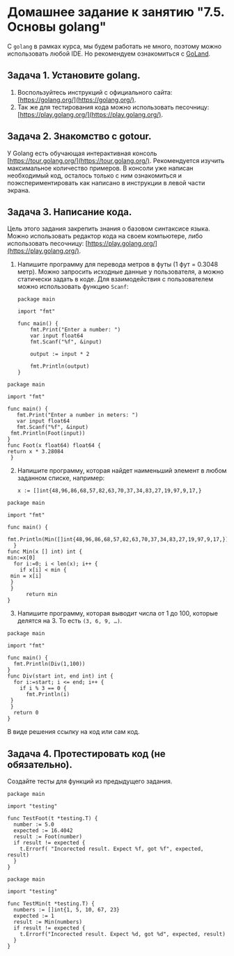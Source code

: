 # Домашнее задание к занятию "7.5. Основы golang"

С `golang` в рамках курса, мы будем работать не много, поэтому можно использовать любой IDE. 
Но рекомендуем ознакомиться с [GoLand](https://www.jetbrains.com/ru-ru/go/).  

## Задача 1. Установите golang.
1. Воспользуйтесь инструкций с официального сайта: [https://golang.org/](https://golang.org/).
2. Так же для тестирования кода можно использовать песочницу: [https://play.golang.org/](https://play.golang.org/).

## Задача 2. Знакомство с gotour.
У Golang есть обучающая интерактивная консоль [https://tour.golang.org/](https://tour.golang.org/). 
Рекомендуется изучить максимальное количество примеров. В консоли уже написан необходимый код, 
осталось только с ним ознакомиться и поэкспериментировать как написано в инструкции в левой части экрана.  

## Задача 3. Написание кода. 
Цель этого задания закрепить знания о базовом синтаксисе языка. Можно использовать редактор кода 
на своем компьютере, либо использовать песочницу: [https://play.golang.org/](https://play.golang.org/).

1. Напишите программу для перевода метров в футы (1 фут = 0.3048 метр). Можно запросить исходные данные 
у пользователя, а можно статически задать в коде.
    Для взаимодействия с пользователем можно использовать функцию `Scanf`:
    ```
    package main
    
    import "fmt"
    
    func main() {
        fmt.Print("Enter a number: ")
        var input float64
        fmt.Scanf("%f", &input)
    
        output := input * 2
    
        fmt.Println(output)    
    }
    ```
 
 ```
package main

import "fmt"

func main() {
    fmt.Print("Enter a number in meters: ")
    var input float64
    fmt.Scanf("%f", &input)  
  fmt.Println(Foot(input))
}
func Foot(x float64) float64 {
return x * 3.28084
  }
 ```
 
2. Напишите программу, которая найдет наименьший элемент в любом заданном списке, например:
    ```
    x := []int{48,96,86,68,57,82,63,70,37,34,83,27,19,97,9,17,}
    ```

```
package main

import "fmt"

func main() {
  fmt.Println(Min([]int{48,96,86,68,57,82,63,70,37,34,83,27,19,97,9,17,}))
  }
func Min(x [] int) int { 
min:=x[0]
  for i:=0; i < len(x); i++ {
    if x[i] < min {
 min = x[i]
 }
 } 
      return min
}
```

3. Напишите программу, которая выводит числа от 1 до 100, которые делятся на 3. То есть `(3, 6, 9, …)`.
```
package main

import "fmt"

func main() {
  fmt.Println(Div(1,100))
}
func Div(start int, end int) int {
  for i:=start; i <= end; i++ {
    if i % 3 == 0 {
      fmt.Println(i)
 }
 }
  return 0
}
```
В виде решения ссылку на код или сам код. 

## Задача 4. Протестировать код (не обязательно).

Создайте тесты для функций из предыдущего задания. 

```
package main

import "testing"

func TestFoot(t *testing.T) {
  number := 5.0
  expected := 16.4042
  result := Foot(number)
  if result != expected {
    t.Errorf( "Incorected result. Expect %f, got %f", expected, result)
  }
}
```

```
package main

import "testing"

func TestMin(t *testing.T) {
  numbers := []int{1, 5, 10, 67, 23}
  expected := 1
  result := Min(numbers)
  if result != expected {
    t.Errorf("Incorected result. Expect %d, got %d", expected, result)
  }
}
```

